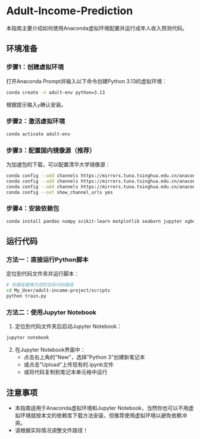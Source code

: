 # Adult-Income-Prediction

本指南主要介绍如何使用Anaconda虚拟环境配置并运行成年人收入预测代码。

## 环境准备

### 步骤1：创建虚拟环境

打开Anaconda Prompt并输入以下命令创建Python 3.13的虚拟环境：

```bash
conda create -n adult-env python=3.13
```

根据提示输入`y`确认安装。

### 步骤2：激活虚拟环境

```bash
conda activate adult-env
```

### 步骤3：配置国内镜像源（推荐）

为加速包的下载，可以配置清华大学镜像源：

```bash
conda config --add channels https://mirrors.tuna.tsinghua.edu.cn/anaconda/pkgs/main
conda config --add channels https://mirrors.tuna.tsinghua.edu.cn/anaconda/pkgs/free
conda config --add channels https://mirrors.tuna.tsinghua.edu.cn/anaconda/cloud/conda-forge
conda config --set show_channel_urls yes
```

### 步骤4：安装依赖包

```bash
conda install pandas numpy scikit-learn matplotlib seaborn jupyter xgboost
```

## 运行代码

### 方法一：直接运行Python脚本

定位到代码文件夹并运行脚本：

```bash
# 将路径替换为您的实际代码路径
cd My_User/adult-income-project/scripts
python train.py
```

### 方法二：使用Jupyter Notebook

1. 定位到代码文件夹后启动Jupyter Notebook：

```bash
jupyter notebook
```

2. 在Jupyter Notebook界面中：
   - 点击右上角的"New"，选择"Python 3"创建新笔记本
   - 或点击"Upload"上传现有的.ipynb文件
   - 或将代码复制到笔记本单元格中运行

## 注意事项

- 本指南适用于Anaconda虚拟环境和Jupyter Notebook，当然你也可以不用虚拟环境就按本文的依赖库下载方法安装，但推荐使用虚拟环境以避免依赖冲突。
- 请根据实际情况调整文件路径！